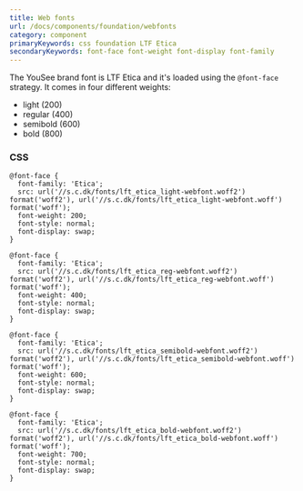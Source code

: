 ```yaml
---
title: Web fonts
url: /docs/components/foundation/webfonts
category: component
primaryKeywords: css foundation LTF Etica
secondaryKeywords: font-face font-weight font-display font-family
---
```


The YouSee brand font is LTF Etica and it's loaded using the `@font-face` strategy. It comes in four different weights:
- light (200)
- regular (400)
- semibold (600)
- bold (800)

### CSS
<div class="element-preview">
  <div class="element-preview__inner" hidden>
    @font-face {
  font-family: 'Etica';
  src: url('//s.c.dk/fonts/lft_etica_light-webfont.woff2') format('woff2'), url('//s.c.dk/fonts/lft_etica_light-webfont.woff') format('woff');
  font-weight: 200;
  font-style: normal;
  font-display: swap;
}

@font-face {
  font-family: 'Etica';
  src: url('//s.c.dk/fonts/lft_etica_reg-webfont.woff2') format('woff2'), url('//s.c.dk/fonts/lft_etica_reg-webfont.woff') format('woff');
  font-weight: 400;
  font-style: normal;
  font-display: swap;
}

@font-face {
  font-family: 'Etica';
  src: url('//s.c.dk/fonts/lft_etica_semibold-webfont.woff2') format('woff2'), url('//s.c.dk/fonts/lft_etica_semibold-webfont.woff') format('woff');
  font-weight: 600;
  font-style: normal;
  font-display: swap;
}

@font-face {
  font-family: 'Etica';
  src: url('//s.c.dk/fonts/lft_etica_bold-webfont.woff2') format('woff2'), url('//s.c.dk/fonts/lft_etica_bold-webfont.woff') format('woff');
  font-weight: 700;
  font-style: normal;
  font-display: swap;
}
  </div>
</div>

```
@font-face {
  font-family: 'Etica';
  src: url('//s.c.dk/fonts/lft_etica_light-webfont.woff2') format('woff2'), url('//s.c.dk/fonts/lft_etica_light-webfont.woff') format('woff');
  font-weight: 200;
  font-style: normal;
  font-display: swap;
}

@font-face {
  font-family: 'Etica';
  src: url('//s.c.dk/fonts/lft_etica_reg-webfont.woff2') format('woff2'), url('//s.c.dk/fonts/lft_etica_reg-webfont.woff') format('woff');
  font-weight: 400;
  font-style: normal;
  font-display: swap;
}

@font-face {
  font-family: 'Etica';
  src: url('//s.c.dk/fonts/lft_etica_semibold-webfont.woff2') format('woff2'), url('//s.c.dk/fonts/lft_etica_semibold-webfont.woff') format('woff');
  font-weight: 600;
  font-style: normal;
  font-display: swap;
}

@font-face {
  font-family: 'Etica';
  src: url('//s.c.dk/fonts/lft_etica_bold-webfont.woff2') format('woff2'), url('//s.c.dk/fonts/lft_etica_bold-webfont.woff') format('woff');
  font-weight: 700;
  font-style: normal;
  font-display: swap;
}
```
